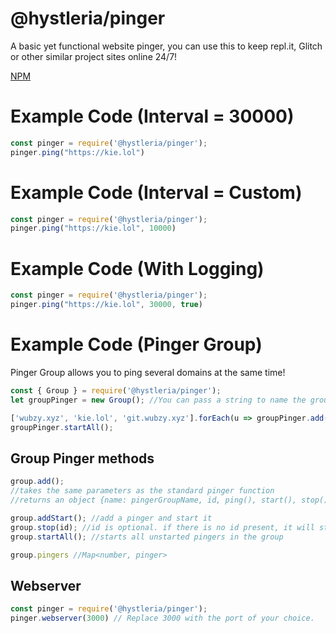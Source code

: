 # @hystleria/pinger

A basic yet functional website pinger, you can use this to keep repl.it, Glitch or other similar project sites online 24/7!

[NPM](https://nodei.co/npm/@hystleria/pinger)

# Example Code (Interval = 30000)

```js
const pinger = require('@hystleria/pinger');
pinger.ping("https://kie.lol")
```
# Example Code (Interval = Custom)

```js
const pinger = require('@hystleria/pinger');
pinger.ping("https://kie.lol", 10000)
```

# Example Code (With Logging)

```js
const pinger = require('@hystleria/pinger');
pinger.ping("https://kie.lol", 30000, true)
```

# Example Code (Pinger Group)
Pinger Group allows you to ping several domains at the same time!

```js
const { Group } = require('@hystleria/pinger');
let groupPinger = new Group(); //You can pass a string to name the group if you have multiple groups

['wubzy.xyz', 'kie.lol', 'git.wubzy.xyz'].forEach(u => groupPinger.add(u, 5000));
groupPinger.startAll();
```

## Group Pinger methods

```js
group.add();
//takes the same parameters as the standard pinger function
//returns an object {name: pingerGroupName, id, ping(), start(), stop(), started, interval, config: the settings passed in to group.add();}

group.addStart(); //add a pinger and start it
group.stop(id); //id is optional. if there is no id present, it will stop all pingers in the group
group.startAll(); //starts all unstarted pingers in the group

group.pingers //Map<number, pinger>
```

## Webserver

```js
const pinger = require('@hystleria/pinger');
pinger.webserver(3000) // Replace 3000 with the port of your choice.
```

